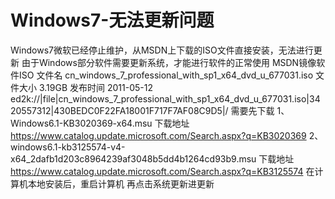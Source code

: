 # Windows7-无法更新问题
Windows7微软已经停止维护，从MSDN上下载的ISO文件直接安装，无法进行更新
由于Windows部分软件需要更新系统，才能进行软件的正常使用
MSDN镜像软件ISO
文件名 cn_windows_7_professional_with_sp1_x64_dvd_u_677031.iso 文件大小 3.19GB  发布时间 2011-05-12
ed2k://|file|cn_windows_7_professional_with_sp1_x64_dvd_u_677031.iso|3420557312|430BEDC0F22FA18001F717F7AF08C9D5|/
需要先下载
1、Windows6.1-KB3020369-x64.msu
下载地址 https://www.catalog.update.microsoft.com/Search.aspx?q=KB3020369
2、windows6.1-kb3125574-v4-x64_2dafb1d203c8964239af3048b5dd4b1264cd93b9.msu
下载地址 https://www.catalog.update.microsoft.com/Search.aspx?q=KB3125574
在计算机本地安装后，重启计算机
再点击系统更新进更新
